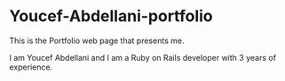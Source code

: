 # Youcef-Abdellani-portfolio

This is the Portfolio web page that presents me.

I am Youcef Abdellani and I am a Ruby on Rails developer with 3 years of experience.